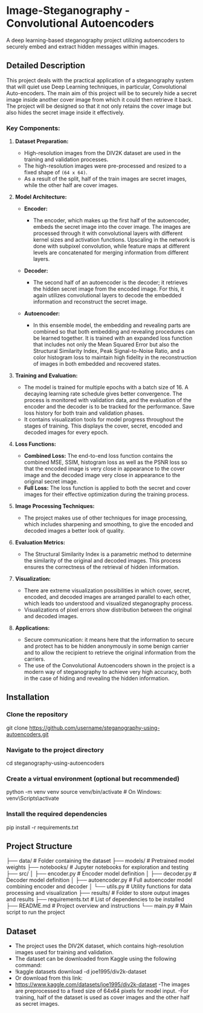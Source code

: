 # Image-Steganography - Convolutional Autoencoders
A deep learning-based steganography project utilizing autoencoders to securely embed and extract hidden messages within images.

## Detailed Description
 This project deals with the practical application of a steganography system that will quiet use Deep Learning techniques, in particular, Convolutional Auto-encoders. The main aim of this project will be to securely hide a secret image inside another cover image from which it could then retrieve it back. The project will be designed so that it not only retains the cover image but also hides the secret image inside it effectively.

### Key Components:

1. **Dataset Preparation:**
   - High-resolution images from the DIV2K dataset are used in the training and validation processes.
   - The high-resolution images were pre-processed and resized to a fixed shape of `(64 x 64)`.
   - As a result of the split, half of the train images are secret images, while the other half are cover images.

2. **Model Architecture:**
    - **Encoder:**
      - The encoder, which makes up the first half of the autoencoder, embeds the secret image into the cover image. The images are processed through it with convolutional layers with different kernel sizes and activation functions. Upscaling in the network is done with subpixel convolution, while feature maps at different levels are concatenated for merging information from different layers.
    
    - **Decoder:**
      - The second half of an autoencoder is the decoder; it retrieves the hidden secret image from the encoded image. For this, it again utilizes convolutional layers to decode the embedded information and reconstruct the secret image.
    
    - **Autoencoder:**
      - In this ensemble model, the embedding and revealing parts are combined so that both embedding and revealing procedures can be learned together. It is trained with an expanded loss function that includes not only the Mean Squared Error but also the Structural Similarity Index, Peak Signal-to-Noise Ratio, and a color histogram loss to maintain high fidelity in the reconstruction of images in both embedded and recovered states.

3. **Training and Evaluation:**
    - The model is trained for multiple epochs with a batch size of 16. A decaying learning rate schedule gives better convergence. The process is monitored with validation data, and the evaluation of the encoder and the decoder is to be tracked for the performance. Save loss history for both train and validation phases.
    - It contains visualization tools for model progress throughout the stages of training. This displays the cover, secret, encoded and decoded images for every epoch.

4. **Loss Functions:**
    - **Combined Loss:** The end-to-end loss function contains the combined MSE, SSIM, histogram loss as well as the PSNR loss so that the encoded image is very close in appearance to the cover image and the decoded image very close in appearance to the original secret image.
    - **Full Loss:** The loss function is applied to both the secret and cover images for their effective optimization during the training process.
   
5. **Image Processing Techniques:**
    - The project makes use of other techniques for image processing, which includes sharpening and smoothing, to give the encoded and decoded images a better look of quality.

7. **Evaluation Metrics:**
   - The Structural Similarity Index is a parametric method to determine the similarity of the original and decoded images. This process ensures the correctness of the retrieval of hidden information.

8. **Visualization:**
   - There are extreme visualization possibilities in which cover, secret, encoded, and decoded images are arranged parallel to each other, which leads too 
understood and visualized steganography process.
   - Visualizations of pixel errors show distribution between the original and decoded images.

9. **Applications:**
   - Secure communication: it means here that the information to secure and protect has to be hidden anonymously in some benign carrier and to allow the recipient to retrieve the original information from the carriers.
   - The use of the Convolutional Autoencoders shown in the project is a modern way of steganography to achieve very high accuracy, both in the case of hiding and revealing the hidden information.


## Installation

### Clone the repository
git clone https://github.com/username/steganography-using-autoencoders.git

### Navigate to the project directory
cd steganography-using-autoencoders

### Create a virtual environment (optional but recommended)
python -m venv venv
source venv/bin/activate  # On Windows: venv\Scripts\activate

### Install the required dependencies
pip install -r requirements.txt

## Project Structure

├── data/                    # Folder containing the dataset
├── models/                  # Pretrained model weights
├── notebooks/               # Jupyter notebooks for exploration and testing
├── src/
│   ├── encoder.py           # Encoder model definition
│   ├── decoder.py           # Decoder model definition
│   ├── autoencoder.py       # Full autoencoder model combining encoder and decoder
│   └── utils.py             # Utility functions for data processing and visualization
├── results/                 # Folder to store output images and results
├── requirements.txt         # List of dependencies to be installed
├── README.md                # Project overview and instructions
└── main.py                  # Main script to run the project

## Dataset
  - The project uses the DIV2K dataset, which contains high-resolution images used for training and validation.
  - The dataset can be downloaded from Kaggle using the following command:
  - !kaggle datasets download -d joe1995/div2k-dataset
  - Or download from this link:
  - https://www.kaggle.com/datasets/joe1995/div2k-dataset
  -The images are preprocessed to a fixed size of 64x64 pixels for model input.
  -For training, half of the dataset is used as cover images and the other half as secret images.

